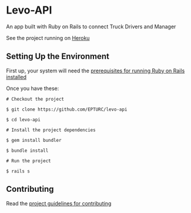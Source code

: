 # Levo-API
 An app built with Ruby on Rails to connect Truck Drivers and Manager

See the project running on [Heroku](https://epturc-levo.herokuapp.com/api/v1/drivers)

## Setting Up the Environment


First up, your system will need the [prerequisites for running Ruby on Rails installed](https://rubyonrails.org/)

Once you have these:

```
# Checkout the project

$ git clone https://github.com/EPTURC/levo-api

$ cd levo-api

# Install the project dependencies

$ gem install bundler

$ bundle install

# Run the project

$ rails s
```


## Contributing

Read the [project guidelines for contributing](https://github.com/EPTURC/levo-api/blob/master/docs/CONTRIBUTING.md)
